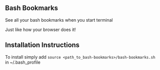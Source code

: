 ## Bash Bookmarks

See all your bash bookmarks when you start terminal

Just like how your browser does it!

## Installation Instructions

To install simply add `source <path_to_bash-bookmarks>/bash-bookmarks.sh` in ~/.bash_profile
